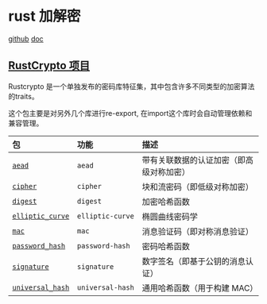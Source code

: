 # rust 加解密

[github](https://github.com/RustCrypto/traits) [doc](https://docs.rs/crypto/latest/crypto/)



## [RustCrypto 项目](https://github.com/RustCrypto)

Rustcrypto 是一个单独发布的密码库特征集，其中包含许多不同类型的加密算法的traits。

这个包主要是对另外几个库进行re-export, 在import这个库时会自动管理依赖和兼容管理。

| 包                                                 | 功能             | 描述                                     |
| :------------------------------------------------- | :--------------- | :--------------------------------------- |
| [`aead`](https://docs.rs/aead)                     | `aead`           | 带有关联数据的认证加密（即高级对称加密） |
| [`cipher`](https://docs.rs/cipher)                 | `cipher`         | 块和流密码（即低级对称加密）             |
| [`digest`](https://docs.rs/digest)                 | `digest`         | 加密哈希函数                             |
| [`elliptic_curve`](https://docs.rs/elliptic-curve) | `elliptic-curve` | 椭圆曲线密码学                           |
| [`mac`](https://docs.rs/crypto-mac)                | `mac`            | 消息验证码（即对称消息验证）             |
| [`password_hash`](https://docs.rs/password-hash)   | `password-hash`  | 密码哈希函数                             |
| [`signature`](https://docs.rs/signature)           | `signature`      | 数字签名（即基于公钥的消息认证）         |
| [`universal_hash`](https://docs.rs/universal-hash) | `universal‑hash` | 通用哈希函数（用于构建 MAC）             |
